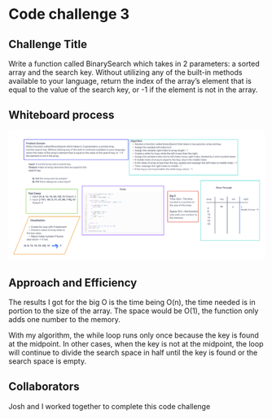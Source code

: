 # Code challenge 3

## Challenge Title

Write a function called BinarySearch which takes in 2 parameters: a sorted array and the search key. Without utilizing any of the built-in methods available to your language, return the index of the array’s element that is equal to the value of the search key, or -1 if the element is not in the array.

## Whiteboard process

![Code Challenge 3](../whiteboard-images/whiteboard3.png)

## Approach and Efficiency

The results I got for the big O is the time being O(n), the time needed is in portion to the size of the array. The space would be O(1), the function only adds one number to the memory.

With my algorithm, the while loop runs only once because the key is found at the midpoint. In other cases, when the key is not at the midpoint, the loop will continue to divide the search space in half until the key is found or the search space is empty.

## Collaborators

Josh and I worked together to complete this code challenge
